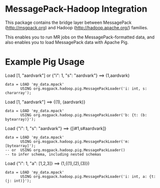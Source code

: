 MessagePack-Hadoop Integration
==============================

This package contains the bridge layer between MessagePack (http://msgpack.org)
and Hadoop (http://hadoop.apache.org/) families.

This enables you to run MR jobs on the MessagePack-formatted data, and also
enables you to load MessagePack data with Apache Pig.

Example Pig Usage
=================

Load [1, "aardvark"] or {"i": 1, "s": "aardvark"} ==> (1,aardvark)

    data = LOAD 'my_data.mpack' 
           USING org.msgpack.hadoop.pig.MessagePackLoader('i: int, s: chararray');

Load [1, "aardvark"] ==> {(1), (aardvark)}

    data = LOAD 'my_data.mpack' 
           USING org.msgpack.hadoop.pig.MessagePackLoader('b: {t: (b: bytearray)}');

Load {"i": 1, "s": "aardvark"} ==> {[i#1,s#aardvark]}

    data = LOAD 'my_data.mpack' 
           USING org.msgpack.hadoop.pig.MessagePackLoader('m: [bytearray]');
    -- or  USING org.msgpack.hadoop.pig.MessagePackLoader()
    -- to infer schema, including nested schemas

Load {"i": 1, "a": [1,2,3]} ==> (1,{(1),(2),(3)})

    data = LOAD 'my_data.mpack' 
           USING org.msgpack.hadoop.pig.MessagePackLoader('i: int, a: {t: (j: int)}');
